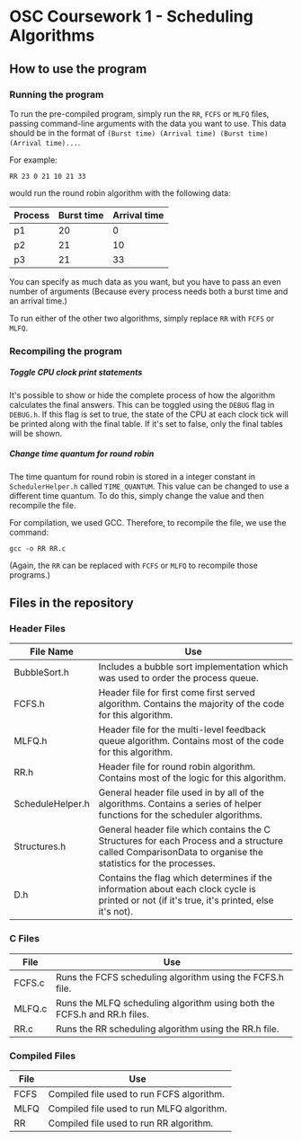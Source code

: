 # OSC Coursework 1 - Scheduling Algorithms
## How to use the program
### Running the program
To run the pre-compiled program, simply run the `RR`, `FCFS` or `MLFQ` files, passing command-line arguments with the data you want to use. This data should be in the format of `(Burst time) (Arrival time) (Burst time) (Arrival time)...`.

For example:
```
RR 23 0 21 10 21 33
```
would run the round robin algorithm with the following data:

| Process | Burst time | Arrival time |
|---------|------------|--------------|
| p1      | 20         | 0            |
| p2      | 21         | 10           |
| p3      | 21         | 33           |

You can specify as much data as you want, but you have to pass an even number of arguments (Because every process needs both a burst time and an arrival time.)

To run either of the other two algorithms, simply replace `RR` with `FCFS` or `MLFQ`.

### Recompiling the program

##### Toggle CPU clock print statements 
It's possible to show or hide the complete process of how the algorithm calculates the final answers. This can be toggled using the `DEBUG` flag in `DEBUG.h`. If this flag is set to true, the state of the CPU at each clock tick will be printed along with the final table. If it's set to false, only the final tables will be shown.

##### Change time quantum for round robin
The time quantum for round robin is stored in a integer constant in `SchedulerHelper.h` called `TIME_QUANTUM`. This value can be changed to use a different time quantum. To do this, simply change the value and then recompile the file.

For compilation, we used GCC. Therefore, to recompile the file, we use the command:
```
gcc -o RR RR.c
```
(Again, the `RR` can be replaced with `FCFS` or `MLFQ` to recompile those programs.)

## Files in the repository
### Header Files
| File Name | Use |
|------------------|----------------------------------------------------------------------------------------------------------------------------------------------------------|
| BubbleSort.h | Includes a bubble sort implementation which was used to order the process queue. |
| FCFS.h | Header file for first come first served algorithm. Contains the majority of the code for this algorithm. |
| MLFQ.h | Header file for the multi-level feedback queue algorithm. Contains most of the code for this algorithm. |
| RR.h | Header file for round robin algorithm. Contains most of the logic for this algorithm. |
| ScheduleHelper.h | General header file used in by all of the algorithms. Contains a series of helper functions for the scheduler algorithms. |
| Structures.h | General header file which contains the C Structures for each Process and a structure called ComparisonData to organise the statistics for the processes. |
| D.h | Contains the flag which determines if the information about each clock cycle is printed or not (if it's true, it's printed, else it's not). |

### C Files

| File | Use |
|--------|--------------------------------------------------------------------------|
| FCFS.c | Runs the FCFS scheduling algorithm using the FCFS.h file. |
| MLFQ.c | Runs the MLFQ scheduling algorithm using both the FCFS.h and RR.h files. |
| RR.c | Runs the RR scheduling algorithm using the RR.h file. |

### Compiled Files

| File | Use |
|------|-------------------------------------------|
| FCFS | Compiled file used to run FCFS algorithm. |
| MLFQ | Compiled file used to run MLFQ algorithm. |
| RR | Compiled file used to run RR algorithm. |
